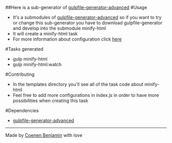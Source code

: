 ##Here is a sub-generator of [gulpfile-generator-advanced](https://github.com/bnjjj/gulpfile-generator)
#Usage
+ It's a submodules of [gulpfile-generator-advanced](https://github.com/bnjjj/gulpfile-generator) so if you want to try or change this sub-generator you have to download gulpfile-generator and develop into the submodule minify-html
+ It will create a minify-html task
+ For more information about configuration click [here](https://www.npmjs.com/package/gulp-minify-html)

#Tasks generated
+ gulp minify-html
+ gulp minify-html:watch

#Contributing
+ In the templates directory you'll see all of the task code about minify-html
+ Feel free to add more configurations in index.js in order to have more possibilities when creating this task

#Dependencies
+ [gulpfile-generator-advanced](https://github.com/bnjjj/gulpfile-generator)

-------------

Made by [Coenen Benjamin](https://twitter.com/BnJ25) with love
